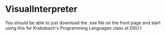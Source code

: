# VisualInterpreter

You should be able to just download the .exe file on the front page and start using this for Krebsbach's Programming Languages class at DSU:) 
